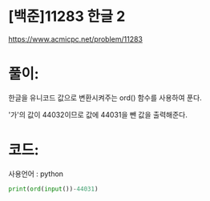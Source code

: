 # [백준]11283 한글 2


https://www.acmicpc.net/problem/11283

# 풀이:

한글을 유니코드 값으로 변환시켜주는 ord() 함수를 사용하여 푼다.

'가'의 값이 44032이므로 값에 44031을 뺀 값을 출력해준다.



# **코드:** 

사용언어 :  python

```python
print(ord(input())-44031)
```

